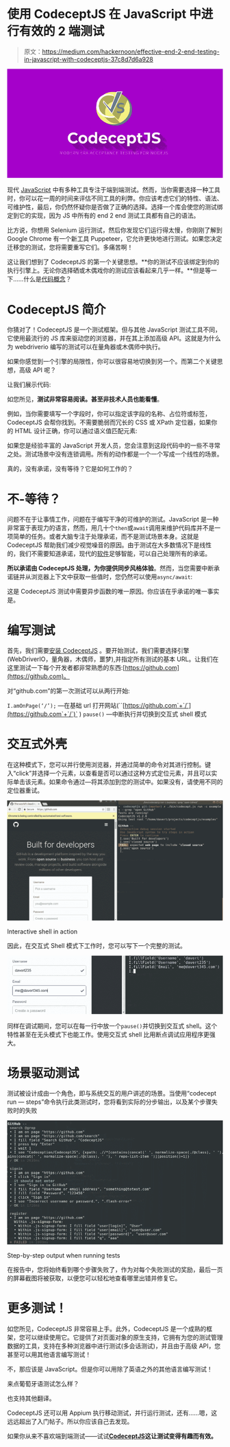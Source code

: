 # 使用 CodeceptJS 在 JavaScript 中进行有效的 2 端测试

> 原文：<https://medium.com/hackernoon/effective-end-2-end-testing-in-javascript-with-codeceptjs-37c8d7d6a928>

![](img/caad447a2131d8841e596221bac83101.png)

现代 [JavaScript](https://hackernoon.com/tagged/javascript) 中有多种工具专注于端到端测试。然而，当你需要选择一种工具时，你可以花一周的时间来评估不同工具的利弊。你应该考虑它们的特性、语法、可维护性，最后，你仍然怀疑你是否做了正确的选择。选择一个库会使您的测试绑定到它的实现，因为 JS 中所有的 end 2 end 测试工具都有自己的语法。

比方说，你想用 Selenium 运行测试，然后你发现它们运行得太慢，你刚刚了解到 Google Chrome 有一个新工具 Puppeteer，它允许更快地进行测试。如果您决定迁移您的测试，您将需要重写它们。多痛苦啊！

这让我们想到了 CodeceptJS 的第一个关键思想。**你的测试不应该绑定到你的执行引擎上。无论你选择硒或木偶戏你的测试应该看起来几乎一样。**但是等一下……什么是[代码概念](https://codecept.io)？

# CodeceptJS 简介

你猜对了！CodeceptJS 是一个测试框架。但与其他 JavaScript 测试工具不同，它使用最流行的 JS 库来驱动您的浏览器，并在其上添加高级 API。这就是为什么为 webdriverio 编写的测试可以在量角器或木偶师中执行。

如果你感觉到一个引擎的局限性，你可以很容易地切换到另一个。而第二个关键思想，高级 API 呢？

让我们展示代码:

如您所见，**测试非常容易阅读。甚至非技术人员也能看懂**。

例如，当你需要填写一个字段时，你可以指定该字段的名称、占位符或标签，CodeceptJS 会帮你找到。不需要脆弱而冗长的 CSS 或 XPath 定位器，如果你的 HTML 设计正确，你可以通过语义值匹配元素:

如果您是经验丰富的 JavaScript 开发人员，您会注意到这段代码中的一些不寻常之处。测试场景中没有连锁调用。所有的动作都是一个一个写成一个线性的场景。

真的，没有承诺，没有等待？它是如何工作的？

# 不-等待？

问题不在于让事情工作，问题在于编写干净的可维护的测试。JavaScript 是一种非常富于表现力的语言，然而，用几十个`then`或`await`调用来维护代码库并不是一项简单的任务。或者大脑专注于处理承诺，而不是测试场景本身。这就是 CodeceptJS 帮助我们减少视觉噪音的原因。由于测试在大多数情况下是线性的，我们不需要知道承诺，现代的[软件](https://hackernoon.com/tagged/software)足够智能，可以自己处理所有的承诺。

**所以承诺由 CodeceptJS 处理，为你提供同步风格体验**。然而，当您需要中断承诺链并从浏览器上下文中获取一些值时，您仍然可以使用`async/await`:

这是 CodeceptJS 测试中需要异步函数的唯一原因。你应该在乎承诺的唯一事实是。

# 编写测试

首先，我们需要[安装 CodeceptJS](https://codecept.io/quickstart/) 。要开始测试，我们需要选择引擎(WebDriverIO，量角器，木偶师，噩梦),并指定所有测试的基本 URL。让我们在这里测试一下每个开发者都非常熟悉的东西:[https://github.com](https://github.com)。

对“github.com”的第一次测试可以从两行开始:

`I.amOnPage(‘/’);` —在基础 url 打开网站(``[https://github.com`+`/`](https://github.com`+`/`)` )
`pause()` —中断执行并切换到交互式 shell 模式

# 交互式外壳

在这种模式下，您可以并行使用浏览器，并通过简单的命令对其进行控制。键入“click”并选择一个元素，以查看是否可以通过这种方式定位元素，并且可以实际单击该元素。如果命令通过—将其添加到您的测试中。如果没有，请使用不同的定位器重试。

![](img/c1bc05b0459a6386bdd4d56232c3fa52.png)

Interactive shell in action

因此，在交互式 Shell 模式下工作时，您可以写下一个完整的测试。

![](img/915ff02993ee2cf98f34f0f86e29476e.png)

同样在调试期间，您可以在每一行中放一个`pause()`并切换到交互式 shell。这个特性甚至在无头模式下也能工作。使用交互式 shell 比用断点调试应用程序更强大。

# 场景驱动测试

测试被设计成由一个角色，即与系统交互的用户讲述的场景。当使用“codecept run — steps”命令执行此类测试时，您将看到实际的分步输出，以及某个步骤失败时的失败

![](img/eeda8dbd2788873370a9de22305a686e.png)

Step-by-step output when running tests

在报告中，您将始终看到哪个步骤失败了，作为对每个失败测试的奖励，最后一页的屏幕截图将被获取，以便您可以轻松地查看哪里出错并修复它。

# 更多测试！

如您所见，CodeceptJS 非常容易上手。此外，CodeceptJS 是一个成熟的框架，您可以继续使用它。它提供了对页面对象的原生支持，它拥有为您的测试管理数据的工具，支持在多种浏览器中进行测试(多会话测试)，并且由于高级 API，您甚至可以用其他语言编写测试！

不，那应该是 JavaScript。但是你可以用除了英语之外的其他语言编写测试！

来点葡萄牙语测试怎么样？

也支持其他翻译。

CodeceptJS 还可以用 Appium 执行移动测试，并行运行测试，还有……嗯，这远远超出了入门帖子。所以你应该自己去发现。

如果你从来不喜欢端到端测试——试试[**CodeceptJS**](http://codecept.io)**这让测试变得有趣而有效。**